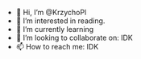 - 👋 Hi, I’m @KrzychoPl
- 👀 I’m interested in reading.
- 🌱 I’m currently learning 
- 💞️ I’m looking to collaborate on: IDK
- 📫 How to reach me: IDK

<!---
KrzychoPl/KrzychoPl is a ✨ special ✨ repository because its `README.md` (this file) appears on your GitHub profile.
You can click the Preview link to take a look at your changes.
--->
